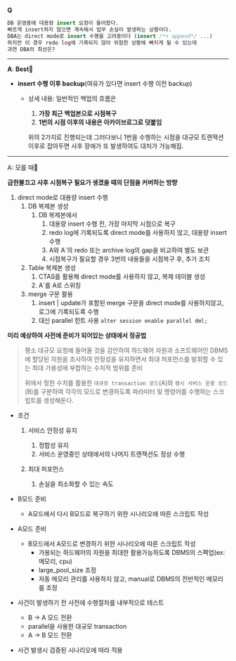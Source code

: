 **Q**

```sql
DB 운영중에 대용량 insert 요청이 들어왔다.
빠르게 insert하지 않으면 계속해서 업무 손실이 발생하는 상황이다.
DBA는 direct mode로 insert 수행을 고려중이다 (insert /*+ append*/ ...)
하지만 이 경우 redo log에 기록되지 않아 위험한 상황에 빠지게 될 수 있는데
과연 DBA의 최선은?
```

---

**A**: **Best**🤩

- **insert 수행 이후 backup**(여유가 있다면 insert 수행 이전 backup)

  - 상세 내용: 일반적인 백업의 흐름은

    1. **가장 최근 백업본으로 시점복구**
    2. **1번의 시점 이후의 내용은 아카이브로그로 덧붙임**

    위의 2가지로 진행되는데 그러다보니 1번을 수행하는 시점을 대규모 트랜잭션 이후로 잡아두면 사후 장애가 또 발생하여도 대처가 가능해짐.

---

A: 모를 때🤢

**급한불끄고 사후 시점복구 필요가 생겼을 때의 단점을 커버하는 방향**

1. direct mode로 대용량 insert 수행
   1. DB 복제본 생성
      1. DB 복제본에서
         1. 대용량 insert 수행 전, 가장 마지막 시점으로 복구
         2. redo log에 기록되도록 direct mode를 사용하지 않고, 대용량 insert 수행
         3. A와 A`의 redo 또는 archive log의 gap을 비교하여 별도 보관
         4. 시점복구가 필요할 경우 3번의 내용들을 시점복구 후, 추가 조치
   2. Table 복제본 생성
      1. CTAS를 활용해 direct mode를 사용하지 않고, 복제 테이블 생성
      2. A`를 A로 스위칭
   3. merge 구문 활용
      1. insert | update가 포함된 merge 구문을 direct mode를 사용하지않고, 로그에 기록되도록 수행
      2. 대신 parallel 힌트 사용
         `alter session enable parallel dml;`

**미리 예상하여 사전에 준비가 되어있는 상태에서 정공법**

> 평소 대규모 요청에 들어올 것을 감안하여
> 하드웨어 자원과 소프트웨어인 DBMS에 할당된 자원을 조사하여
> 안정성을 유지하면서 최대 퍼포먼스를 발휘할 수 있는 최대 가용성에 부합하는 수치적 범위를 준비
>
> 위에서 정한 수치를 활용한 `대규모 transaction 모드`(A)와 `평시 서비스 운용 모드`(B)를 구분하여
> 각각의 모드로 변경하도록 파라미터 및 명령어를 수행하는 스크립트를 생성해둔다.

- 조건

  1. 서비스 안정성 유지
     1. 정합성 유지
     2. 서비스 운영중인 상태에서의 나머지 트랜잭션도 정상 수행

  1. 최대 퍼포먼스 
     1. 손실을 최소화할 수 있는 속도

- B모드 준비

  - A모드에서 다시 B모드로 복구하기 위한 시나리오에 따른 스크립트 작성

- A모드 준비

  - B모드에서 A모드로 변경하기 위한 시나리오에 따른 스크립트 작성
    - 가용되는 하드웨어의 자원을 최대한 활용가능하도록 DBMS의 스펙업(ex: 메모리, cpu)
    - large_pool_size 조정
    - 자동 메모리 관리를 사용하지 않고, manual로 DBMS의 전반적인 메모리를 조정

- 사건이 발생하기 전 사전에 수행절차를 내부적으로 테스트

  - B -> A 모드 전환
  - parallel을 사용한 대규모 transaction
  - A -> B 모드 전환

- 사건 발생시 검증된 시나리오에 따라 적용

  

